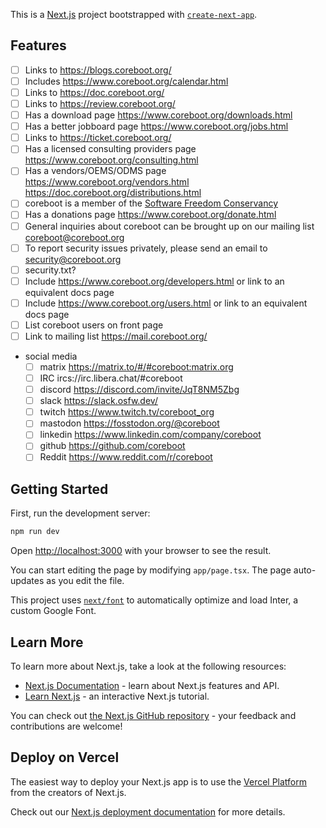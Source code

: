 This is a [Next.js](https://nextjs.org/) project bootstrapped with [`create-next-app`](https://github.com/vercel/next.js/tree/canary/packages/create-next-app).

## Features

- [ ] Links to https://blogs.coreboot.org/
- [ ] Includes https://www.coreboot.org/calendar.html
- [ ] Links to https://doc.coreboot.org/
- [ ] Links to https://review.coreboot.org/
- [ ] Has a download page https://www.coreboot.org/downloads.html
- [ ] Has a better jobboard page https://www.coreboot.org/jobs.html
- [ ] Links to https://ticket.coreboot.org/
- [ ] Has a licensed consulting providers page https://www.coreboot.org/consulting.html
- [ ] Has a vendors/OEMS/ODMS page https://www.coreboot.org/vendors.html https://doc.coreboot.org/distributions.html
- [ ] coreboot is a member of the [Software Freedom Conservancy](https://sfconservancy.org/)
- [ ] Has a donations page https://www.coreboot.org/donate.html
- [ ] General inquiries about coreboot can be brought up on our mailing list coreboot@coreboot.org
- [ ] To report security issues privately, please send an email to security@coreboot.org
- [ ] security.txt?
- [ ] Include https://www.coreboot.org/developers.html or link to an equivalent docs page
- [ ] Include https://www.coreboot.org/users.html or link to an equivalent docs page
- [ ] List coreboot users on front page
- [ ] Link to mailing list https://mail.coreboot.org/

- social media
  - [ ] matrix https://matrix.to/#/#coreboot:matrix.org
  - [ ] IRC ircs://irc.libera.chat/#coreboot
  - [ ] discord https://discord.com/invite/JqT8NM5Zbg
  - [ ] slack https://slack.osfw.dev/
  - [ ] twitch https://www.twitch.tv/coreboot_org
  - [ ] mastodon https://fosstodon.org/@coreboot
  - [ ] linkedin https://www.linkedin.com/company/coreboot
  - [ ] github https://github.com/coreboot
  - [ ] Reddit https://www.reddit.com/r/coreboot

## Getting Started

First, run the development server:

```bash
npm run dev
```

Open [http://localhost:3000](http://localhost:3000) with your browser to see the result.

You can start editing the page by modifying `app/page.tsx`. The page auto-updates as you edit the file.

This project uses [`next/font`](https://nextjs.org/docs/basic-features/font-optimization) to automatically optimize and load Inter, a custom Google Font.

## Learn More

To learn more about Next.js, take a look at the following resources:

- [Next.js Documentation](https://nextjs.org/docs) - learn about Next.js features and API.
- [Learn Next.js](https://nextjs.org/learn) - an interactive Next.js tutorial.

You can check out [the Next.js GitHub repository](https://github.com/vercel/next.js/) - your feedback and contributions are welcome!

## Deploy on Vercel

The easiest way to deploy your Next.js app is to use the [Vercel Platform](https://vercel.com/new?utm_medium=default-template&filter=next.js&utm_source=create-next-app&utm_campaign=create-next-app-readme) from the creators of Next.js.

Check out our [Next.js deployment documentation](https://nextjs.org/docs/deployment) for more details.
